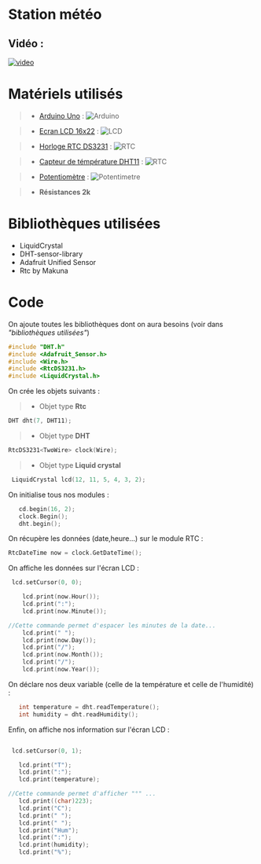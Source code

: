 # **Station météo**

## **Vidéo :** 
[![video](https://img.youtube.com/vi/wMibktFO9a8/0.jpg)](https://www.youtube.com/watch?v=wMibktFO9a8)


# Matériels utilisés

>* [Arduino Uno](https://store.arduino.cc/arduino-uno-rev3) :
![Arduino](https://store-cdn.arduino.cc/uni/catalog/product/cache/1/image/520x330/604a3538c15e081937dbfbd20aa60aad/a/0/a000066_featured_1_.jpg)

>* [Ecran LCD 16x22](https://www.cdiscount.com/bricolage/electricite/1x-ecran-lcd-pour-arduino-retroeclairage-jaune-com/f-1661416-auc3327901526918.html?cid=search_pla&cm_mmc=PLA!COR!AUT!MP!287498165!bing&msclkid=0748671133ca14e48a803b40f8a5ed15) :
![LCD](https://i2.cdscdn.com/pdt2/9/1/8/1/550x550/auc3327901526918/rw/1x-ecran-lcd-pour-arduino-retroeclairage-jaune-com.jpg)

>* [Horloge RTC DS3231](https://www.amazon.fr/WINGONEER-minuscule-AT24C32-pr%C3%A9cision-Horloge/dp/B01H5NAFUY/ref=sr_1_4?s=electronics&ie=UTF8&qid=1548864518&sr=1-4&keywords=Horloge+RTC+%28DS3231) : 
![RTC](https://images-na.ssl-images-amazon.com/images/I/61DjGrZ%2ByLL._SL1100_.jpg)

>* [Capteur de témpérature DHT11](https://www.amazon.fr/DHT11-num%C3%A9rique-capteur-temp%C3%A9rature-humidit%C3%A9-Raspberry/dp/B01N1EYTUN/ref=sr_1_2?s=electronics&ie=UTF8&qid=1548864606&sr=1-2&keywords=Capteur+de+t%C3%A9mp%C3%A9rature+%28DHT11%29) :
![RTC](https://images-na.ssl-images-amazon.com/images/I/61GHnECJpzL._SL1174_.jpg)


>* [Potentiomètre](https://www.amazon.fr/Aerzetix-Potentiom%C3%A8tre-Lin%C3%A9aire-%C3%986mmx4-5mm-9-8x11x6-8mm/dp/B01N4X4YRX/ref=sr_1_19?s=electronics&ie=UTF8&qid=1548864727&sr=1-19&keywords=potentiom%C3%A8tre+arduino) :
![Potentimetre](https://images-na.ssl-images-amazon.com/images/I/51CEtKOoBML._SL1016_.jpg)


>* **Résistances 2k**



# Bibliothèques utilisées

* LiquidCrystal
* DHT-sensor-library
* Adafruit Unified Sensor
* Rtc by Makuna
# Code 

On ajoute toutes les bibliothèques dont on aura besoins (voir dans *"bibliothèques utilisées"*)
``` c++
#include "DHT.h"
#include <Adafruit_Sensor.h>
#include <Wire.h>
#include <RtcDS3231.h>
#include <LiquidCrystal.h>
```

On crée les objets suivants : 

>* Objet type **Rtc**
``` c++
DHT dht(7, DHT11);
```
>* Objet type **DHT**
``` c++
RtcDS3231<TwoWire> clock(Wire);
```


>* Objet type **Liquid crystal**
``` c++
 LiquidCrystal lcd(12, 11, 5, 4, 3, 2);
```

On initialise tous nos modules : 

``` c++
   cd.begin(16, 2);
   clock.Begin();
   dht.begin();
```
On récupère les données (date,heure...) sur le module RTC :

``` c++ 
RtcDateTime now = clock.GetDateTime();
``` 
On affiche les données sur l'écran LCD : 

``` c++
 lcd.setCursor(0, 0);

    lcd.print(now.Hour());
    lcd.print(":");
    lcd.print(now.Minute());

//Cette commande permet d'espacer les minutes de la date...
    lcd.print(" ");
    lcd.print(now.Day());
    lcd.print("/");
    lcd.print(now.Month());
    lcd.print("/");
    lcd.print(now.Year());
 ```
On déclare nos deux variable (celle de la température et celle de l'humidité) : 

``` c++
   int temperature = dht.readTemperature();
   int humidity = dht.readHumidity();
```  

Enfin, on affiche nos information sur l'écran LCD : 

``` c++

 lcd.setCursor(0, 1);

   lcd.print("T");
   lcd.print(":");
   lcd.print(temperature);

//Cette commande permet d'afficher "°" ...
   lcd.print((char)223); 
   lcd.print("C");
   lcd.print(" ");
   lcd.print(" ");
   lcd.print("Hum");
   lcd.print(":");
   lcd.print(humidity);
   lcd.print("%");
```
